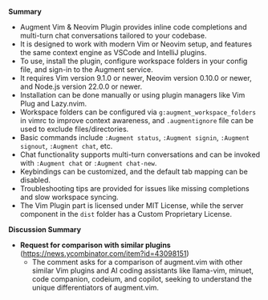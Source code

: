 **Summary**

*   Augment Vim & Neovim Plugin provides inline code completions and multi-turn chat conversations tailored to your codebase.
*   It is designed to work with modern Vim or Neovim setup, and features the same context engine as VSCode and IntelliJ plugins.
*   To use, install the plugin, configure workspace folders in your config file, and sign-in to the Augment service.
*   It requires Vim version 9.1.0 or newer, Neovim version 0.10.0 or newer, and Node.js version 22.0.0 or newer.
*   Installation can be done manually or using plugin managers like Vim Plug and Lazy.nvim.
*   Workspace folders can be configured via `g:augment_workspace_folders` in vimrc to improve context awareness, and `.augmentignore` file can be used to exclude files/directories.
*   Basic commands include `:Augment status`, `:Augment signin`, `:Augment signout`, `:Augment chat`, etc.
*   Chat functionality supports multi-turn conversations and can be invoked with `:Augment chat` or `:Augment chat-new`.
*   Keybindings can be customized, and the default tab mapping can be disabled.
*   Troubleshooting tips are provided for issues like missing completions and slow workspace syncing.
*   The Vim Plugin part is licensed under MIT License, while the server component in the `dist` folder has a Custom Proprietary License.

**Discussion Summary**

*   **Request for comparison with similar plugins** (https://news.ycombinator.com/item?id=43098151)
    *   The comment asks for a comparison of augment.vim with other similar Vim plugins and AI coding assistants like llama-vim, minuet, code companion, codeium, and copilot, seeking to understand the unique differentiators of augment.vim.